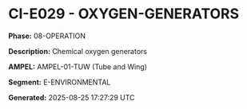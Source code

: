 # CI-E029 - OXYGEN-GENERATORS

**Phase:** 08-OPERATION

**Description:** Chemical oxygen generators

**AMPEL:** AMPEL-01-TUW (Tube and Wing)

**Segment:** E-ENVIRONMENTAL

**Generated:** 2025-08-25 17:27:29 UTC
